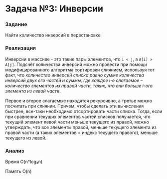 # Задача №3: Инверсии

### Задание 

Найти количество инверсий в перестановке

### Реализация

Инверсии в массиве - это такие пары элементов, что `i < j`, а `A[i] > A[j]`. Подсчёт количества инверсий можно провести при помощи модифицированного алгоритма сортировки слиянием, используя тот факт, что *количество инверсий списка равно сумме количества инверсий двух его частей и суммы, где каждое i-е слагаемое – количество элементов из правой части, таких, что они больше i-ого элемента из левой части*. 

Первое и второе слагаемые находятся рекурсивно, а третье можно посчитать при слиянии. Причем, чтобы сделать эти вычисления быстрее, все-таки необходимо отсортировать части списка. Тогда, если при сравнении текущих элементов частей списков получается, что текущий элемент левой части меньше текущего из правой, можно утверждать, что все элементы правой, меньше текущего элемента из правой части (а таких элементов = индекс текущего правого), меньше текущего из левой. 

### Анализ

Время O(n*log₂n)

Память O(n)
